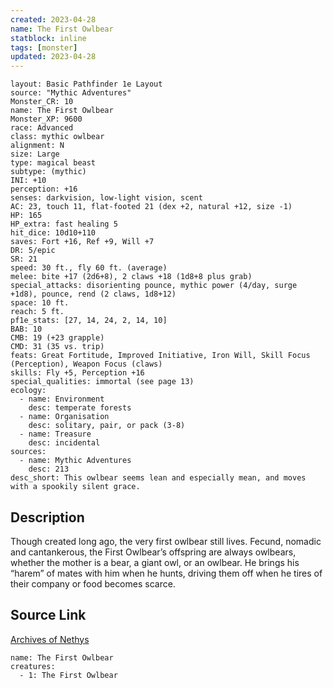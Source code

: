 ```yaml
---
created: 2023-04-28
name: The First Owlbear
statblock: inline
tags: [monster]
updated: 2023-04-28
---
```

```statblock
layout: Basic Pathfinder 1e Layout
source: "Mythic Adventures"
Monster_CR: 10
name: The First Owlbear
Monster_XP: 9600
race: Advanced
class: mythic owlbear
alignment: N
size: Large
type: magical beast
subtype: (mythic)
INI: +10
perception: +16
senses: darkvision, low-light vision, scent
AC: 23, touch 11, flat-footed 21 (dex +2, natural +12, size -1)
HP: 165
HP_extra: fast healing 5
hit_dice: 10d10+110
saves: Fort +16, Ref +9, Will +7
DR: 5/epic
SR: 21
speed: 30 ft., fly 60 ft. (average)
melee: bite +17 (2d6+8), 2 claws +18 (1d8+8 plus grab)
special_attacks: disorienting pounce, mythic power (4/day, surge +1d8), pounce, rend (2 claws, 1d8+12)
space: 10 ft.
reach: 5 ft.
pf1e_stats: [27, 14, 24, 2, 14, 10]
BAB: 10
CMB: 19 (+23 grapple)
CMD: 31 (35 vs. trip)
feats: Great Fortitude, Improved Initiative, Iron Will, Skill Focus (Perception), Weapon Focus (claws)
skills: Fly +5, Perception +16
special_qualities: immortal (see page 13)
ecology:
  - name: Environment
    desc: temperate forests
  - name: Organisation
    desc: solitary, pair, or pack (3-8)
  - name: Treasure
    desc: incidental
sources:
  - name: Mythic Adventures
    desc: 213
desc_short: This owlbear seems lean and especially mean, and moves with a spookily silent grace.
```
## Description
Though created long ago, the very first owlbear still lives. Fecund, nomadic and cantankerous, the First Owlbear’s offspring are always owlbears, whether the mother is a bear, a giant owl, or an owlbear. He brings his “harem” of mates with him when he hunts, driving them off when he tires of their company or food becomes scarce.
## Source Link
[Archives of Nethys](https://aonprd.com/MythicMonsterDisplay.aspx?ItemName=The%20First%20Owlbear)
```encounter-table
name: The First Owlbear
creatures:
  - 1: The First Owlbear
```
